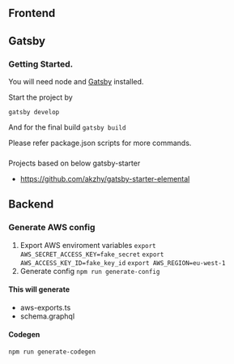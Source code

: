 ## Frontend

## Gatsby

### Getting Started.

You will need node and [Gatsby](https://www.gatsbyjs.org/tutorial/part-zero/) installed.

Start the project by

`gatsby develop`

And for the final build
`gatsby build`

Please refer package.json scripts for more commands.

### 

Projects based on below gatsby-starter
- https://github.com/akzhy/gatsby-starter-elemental


## Backend

### Generate AWS config

1. Export AWS enviroment variables
   `export AWS_SECRET_ACCESS_KEY=fake_secret`
   `export AWS_ACCESS_KEY_ID=fake_key_id`
   `export AWS_REGION=eu-west-1`
2. Generate config
   `npm run generate-config`

#### This will generate

- aws-exports.ts
- schema.graphql

#### Codegen

`npm run generate-codegen`